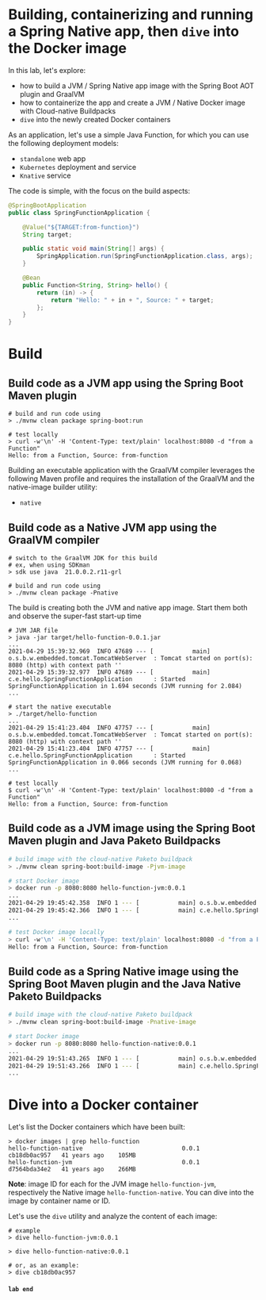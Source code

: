 # Building, containerizing and running a Spring Native app, then `dive` into the Docker image

In this lab, let's explore:
* how to build a JVM / Spring Native app image with the Spring Boot AOT plugin and GraalVM
* how to containerize the app and create a JVM / Native Docker image with Cloud-native Buildpacks
* `dive` into the newly created Docker containers

As an application, let's use a simple Java Function, for which you can use the following deployment models:
* `standalone` web app
* `Kubernetes` deployment and service
* `Knative` service

The code is simple, with the focus on the build aspects:
```java
@SpringBootApplication
public class SpringFunctionApplication {

    @Value("${TARGET:from-function}")
    String target;

    public static void main(String[] args) {
        SpringApplication.run(SpringFunctionApplication.class, args);
    }

    @Bean
    public Function<String, String> hello() {
        return (in) -> {
            return "Hello: " + in + ", Source: " + target;
        };
    }
}
```

# Build

## Build code as a JVM app using the Spring Boot Maven plugin
```shell 
# build and run code using
> ./mvnw clean package spring-boot:run

# test locally
> curl -w'\n' -H 'Content-Type: text/plain' localhost:8080 -d "from a Function"
Hello: from a Function, Source: from-function
```

Building an executable application with the GraalVM compiler leverages the following Maven profile and requires the installation of the GraalVM and the native-image builder utility:
* `native`

## Build code as a Native JVM app using the GraalVM compiler 
```shell 
# switch to the GraalVM JDK for this build
# ex, when using SDKman
> sdk use java  21.0.0.2.r11-grl

# build and run code using
> ./mvnw clean package -Pnative
```

The build is creating both the JVM and native app image. Start them both and observe the super-fast start-up time
```shell 
# JVM JAR file
> java -jar target/hello-function-0.0.1.jar 
...
2021-04-29 15:39:32.969  INFO 47689 --- [           main] o.s.b.w.embedded.tomcat.TomcatWebServer  : Tomcat started on port(s): 8080 (http) with context path ''
2021-04-29 15:39:32.977  INFO 47689 --- [           main] c.e.hello.SpringFunctionApplication      : Started SpringFunctionApplication in 1.694 seconds (JVM running for 2.084)
...

# start the native executable
> ./target/hello-function
...
2021-04-29 15:41:23.404  INFO 47757 --- [           main] o.s.b.w.embedded.tomcat.TomcatWebServer  : Tomcat started on port(s): 8080 (http) with context path ''
2021-04-29 15:41:23.404  INFO 47757 --- [           main] c.e.hello.SpringFunctionApplication      : Started SpringFunctionApplication in 0.066 seconds (JVM running for 0.068)
...

# test locally
$ curl -w'\n' -H 'Content-Type: text/plain' localhost:8080 -d "from a Function"
Hello: from a Function, Source: from-function
```

## Build code as a JVM image using the Spring Boot Maven plugin and Java Paketo Buildpacks
```bash 
# build image with the cloud-native Paketo buildpack 
> ./mvnw clean spring-boot:build-image -Pjvm-image

# start Docker image
> docker run -p 8080:8080 hello-function-jvm:0.0.1
...
2021-04-29 19:45:42.358  INFO 1 --- [           main] o.s.b.w.embedded.tomcat.TomcatWebServer  : Tomcat started on port(s): 8080 (http) with context path ''
2021-04-29 19:45:42.366  INFO 1 --- [           main] c.e.hello.SpringFunctionApplication      : Started SpringFunctionApplication in 2.32 seconds (JVM running for 2.73)
...

# test Docker image locally
> curl -w'\n' -H 'Content-Type: text/plain' localhost:8080 -d "from a Function"
Hello: from a Function, Source: from-function
```

## Build code as a Spring Native image using the Spring Boot Maven plugin and the Java Native Paketo Buildpacks
```bash 
# build image with the cloud-native Paketo buildpack
> ./mvnw clean spring-boot:build-image -Pnative-image

# start Docker image
> docker run -p 8080:8080 hello-function-native:0.0.1
...
2021-04-29 19:51:43.265  INFO 1 --- [           main] o.s.b.w.embedded.tomcat.TomcatWebServer  : Tomcat started on port(s): 8080 (http) with context path ''
2021-04-29 19:51:43.266  INFO 1 --- [           main] c.e.hello.SpringFunctionApplication      : Started SpringFunctionApplication in 0.063 seconds (JVM running for 0.066)
...
```

# Dive into a Docker container

Let's list the Docker containers which have been built:
```shell
> docker images | grep hello-function 
hello-function-native                            0.0.1                                                   cb18db0ac957   41 years ago    105MB
hello-function-jvm                               0.0.1                                                   d7564bda34e2   41 years ago    266MB
```

**Note**:  image ID for each for the JVM image `hello-function-jvm`, respectively the Native image `hello-function-native`. 
You can dive into the image by container name or ID.

Let's use the `dive` utility and analyze the content of each image:
```shell
# example
> dive hello-function-jvm:0.0.1

> dive hello-function-native:0.0.1

# or, as an example: 
> dive cb18db0ac957
```

#### `lab end`